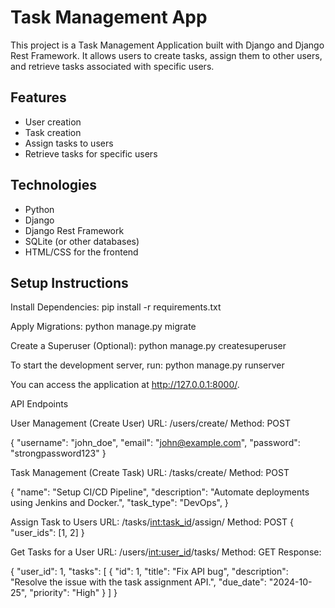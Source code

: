 # Task Management App

This project is a Task Management Application built with Django and Django Rest Framework. It allows users to create tasks, assign them to other users, and retrieve tasks associated with specific users.

## Features
- User creation
- Task creation
- Assign tasks to users
- Retrieve tasks for specific users

## Technologies
- Python
- Django
- Django Rest Framework
- SQLite (or other databases)
- HTML/CSS for the frontend

## Setup Instructions

Install Dependencies:
pip install -r requirements.txt

Apply Migrations:
python manage.py migrate

Create a Superuser (Optional):
python manage.py createsuperuser

To start the development server, run:
python manage.py runserver

You can access the application at http://127.0.0.1:8000/.

API Endpoints

User Management (Create User)
URL: /users/create/
Method: POST

{
  "username": "john_doe",
  "email": "john@example.com",
  "password": "strongpassword123"
}

Task Management (Create Task)
URL: /tasks/create/
Method: POST

{
        "name": "Setup CI/CD Pipeline",
        "description": "Automate deployments using Jenkins and Docker.",
        "task_type": "DevOps",
}

Assign Task to Users
URL: /tasks/<int:task_id>/assign/
Method: POST
{
  "user_ids": [1, 2]
}

Get Tasks for a User
URL: /users/<int:user_id>/tasks/
Method: GET
Response:

{
  "user_id": 1,
  "tasks": [
    {
      "id": 1,
      "title": "Fix API bug",
      "description": "Resolve the issue with the task assignment API.",
      "due_date": "2024-10-25",
      "priority": "High"
    }
  ]
}

